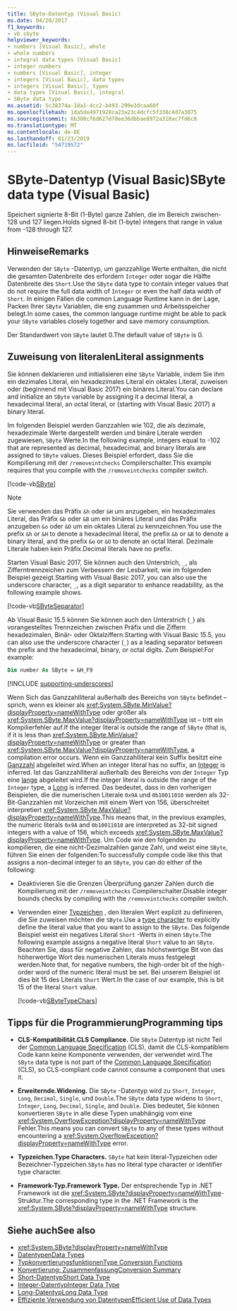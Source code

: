 ```yaml
---
title: SByte-Datentyp (Visual Basic)
ms.date: 04/20/2017
f1_keywords:
- vb.sbyte
helpviewer_keywords:
- numbers [Visual Basic], whole
- whole numbers
- integral data types [Visual Basic]
- integer numbers
- numbers [Visual Basic], integer
- integers [Visual Basic], data types
- integers [Visual Basic], types
- data types [Visual Basic], integral
- SByte data type
ms.assetid: 5c38374a-18a1-4cc2-b493-299e3dcaa60f
ms.openlocfilehash: 1da5de4971928ca23a23c4dcfc5f338c4d7a3875
ms.sourcegitcommit: 6b308cf6d627d78ee36dbbae8972a310ac7fd6c8
ms.translationtype: MT
ms.contentlocale: de-DE
ms.lasthandoff: 01/23/2019
ms.locfileid: "54719572"
---
```

# <a name="sbyte-data-type-visual-basic"></a><span data-ttu-id="79203-102">SByte-Datentyp (Visual Basic)</span><span class="sxs-lookup"><span data-stu-id="79203-102">SByte data type (Visual Basic)</span></span>

<span data-ttu-id="79203-103">Speichert signierte 8-Bit (1-Byte) ganze Zahlen, die im Bereich zwischen-128 und 127 liegen.</span><span class="sxs-lookup"><span data-stu-id="79203-103">Holds signed 8-bit (1-byte) integers that range in value from -128 through 127.</span></span>  
  
## <a name="remarks"></a><span data-ttu-id="79203-104">Hinweise</span><span class="sxs-lookup"><span data-stu-id="79203-104">Remarks</span></span>

<span data-ttu-id="79203-105">Verwenden der `SByte` -Datentyp, um ganzzahlige Werte enthalten, die nicht die gesamten Datenbreite des erfordern `Integer` oder sogar die Hälfte Datenbreite des `Short`.</span><span class="sxs-lookup"><span data-stu-id="79203-105">Use the `SByte` data type to contain integer values that do not require the full data width of `Integer` or even the half data width of `Short`.</span></span> <span data-ttu-id="79203-106">In einigen Fällen die common Language Runtime kann in der Lage, Packen Ihrer `SByte` Variablen, die eng zusammen und Arbeitsspeicher belegt.</span><span class="sxs-lookup"><span data-stu-id="79203-106">In some cases, the common language runtime might be able to pack your `SByte` variables closely together and save memory consumption.</span></span>

<span data-ttu-id="79203-107">Der Standardwert von `SByte` lautet 0.</span><span class="sxs-lookup"><span data-stu-id="79203-107">The default value of `SByte` is 0.</span></span>

## <a name="literal-assignments"></a><span data-ttu-id="79203-108">Zuweisung von literalen</span><span class="sxs-lookup"><span data-stu-id="79203-108">Literal assignments</span></span>
  
<span data-ttu-id="79203-109">Sie können deklarieren und initialisieren eine `SByte` Variable, indem Sie ihm ein dezimales Literal, ein hexadezimales Literal ein oktales Literal, zuweisen oder (beginnend mit Visual Basic 2017) ein binäres Literal.</span><span class="sxs-lookup"><span data-stu-id="79203-109">You can declare and initialize an `SByte` variable by assigning it a decimal literal, a hexadecimal literal, an octal literal, or (starting with Visual Basic 2017) a binary literal.</span></span>

<span data-ttu-id="79203-110">Im folgenden Beispiel werden Ganzzahlen wie 102, die als dezimale, hexadezimale Werte dargestellt werden und binäre Literale werden zugewiesen, `SByte` Werte.</span><span class="sxs-lookup"><span data-stu-id="79203-110">In the following example, integers equal to -102 that are represented as decimal, hexadecimal, and binary literals are assigned to `SByte` values.</span></span> <span data-ttu-id="79203-111">Dieses Beispiel erfordert, dass Sie die Kompilierung mit der `/removeintchecks` Compilerschalter.</span><span class="sxs-lookup"><span data-stu-id="79203-111">This example requires that you compile with the `/removeintchecks` compiler switch.</span></span>

[!code-vb[SByte](../../../../samples/snippets/visualbasic/language-reference/data-types/numeric-literals.vb#SByte)]  

> [!NOTE] 
> <span data-ttu-id="79203-112">Sie verwenden das Präfix `&h` oder `&H` um anzugeben, ein hexadezimales Literal, das Präfix `&b` oder `&B` um ein binäres Literal und das Präfix anzugeben `&o` oder `&O` um ein oktales Literal zu kennzeichnen.</span><span class="sxs-lookup"><span data-stu-id="79203-112">You use the prefix `&h` or `&H` to denote a hexadecimal literal, the prefix `&b` or `&B` to denote a binary literal, and the prefix `&o` or `&O` to denote an octal literal.</span></span> <span data-ttu-id="79203-113">Dezimale Literale haben kein Präfix.</span><span class="sxs-lookup"><span data-stu-id="79203-113">Decimal literals have no prefix.</span></span>

<span data-ttu-id="79203-114">Starten Visual Basic 2017, Sie können auch den Unterstrich, `_`, als Zifferntrennzeichen zum Verbessern der Lesbarkeit, wie im folgenden Beispiel gezeigt.</span><span class="sxs-lookup"><span data-stu-id="79203-114">Starting with Visual Basic 2017, you can also use the underscore character, `_`, as a digit separator to enhance readability, as the following example shows.</span></span>

[!code-vb[SByteSeparator](../../../../samples/snippets/visualbasic/language-reference/data-types/numeric-literals.vb#SByteS)]  

<span data-ttu-id="79203-115">Ab Visual Basic 15.5 können Sie können auch den Unterstrich (`_`) als vorangestelltes Trennzeichen zwischen Präfix und die Ziffern hexadezimalen, Binär- oder Oktalziffern.</span><span class="sxs-lookup"><span data-stu-id="79203-115">Starting with Visual Basic 15.5, you can also use the underscore character (`_`) as a leading separator between the prefix and the hexadecimal, binary, or octal digits.</span></span> <span data-ttu-id="79203-116">Zum Beispiel:</span><span class="sxs-lookup"><span data-stu-id="79203-116">For example:</span></span>

```vb
Dim number As SByte = &H_F9
```

[!INCLUDE [supporting-underscores](../../../../includes/vb-separator-langversion.md)]

<span data-ttu-id="79203-117">Wenn Sich das Ganzzahlliteral außerhalb des Bereichs von `SByte` befindet – sprich, wenn es kleiner als <xref:System.SByte.MinValue?displayProperty=nameWithType> oder größer als <xref:System.SByte.MaxValue?displayProperty=nameWithType> ist – tritt ein Kompilierfehler auf.</span><span class="sxs-lookup"><span data-stu-id="79203-117">If the integer literal is outside the range of `SByte` (that is, if it is less than <xref:System.SByte.MinValue?displayProperty=nameWithType> or greater than <xref:System.SByte.MaxValue?displayProperty=nameWithType>, a compilation error occurs.</span></span> <span data-ttu-id="79203-118">Wenn ein Ganzzahlliteral kein Suffix besitzt eine [Ganzzahl](integer-data-type.md) abgeleitet wird.</span><span class="sxs-lookup"><span data-stu-id="79203-118">When an integer literal has no suffix, an [Integer](integer-data-type.md) is inferred.</span></span> <span data-ttu-id="79203-119">Ist das Ganzzahlliteral außerhalb des Bereichs von der `Integer` Typ eine [lange](long-data-type.md) abgeleitet wird.</span><span class="sxs-lookup"><span data-stu-id="79203-119">If the integer literal is outside the range of the `Integer` type, a [Long](long-data-type.md) is inferred.</span></span> <span data-ttu-id="79203-120">Das bedeutet, dass in den vorherigen Beispielen, die die numerischen Literale `0x9A` und `0b10011010` werden als 32-Bit-Ganzzahlen mit Vorzeichen mit einem Wert von 156, überschreitet interpretiert <xref:System.SByte.MaxValue?displayProperty=nameWithType>.</span><span class="sxs-lookup"><span data-stu-id="79203-120">This means that, in the previous examples, the numeric literals `0x9A` and `0b10011010` are interpreted as 32-bit signed integers with a value of 156, which exceeds <xref:System.SByte.MaxValue?displayProperty=nameWithType>.</span></span> <span data-ttu-id="79203-121">Um Code wie den folgenden zu kompilieren, die eine nicht-Dezimalzahlen ganze Zahl, und weist eine `SByte`, führen Sie einen der folgenden:</span><span class="sxs-lookup"><span data-stu-id="79203-121">To successfully compile code like this that assigns a non-decimal integer to an `SByte`, you can do either of the following:</span></span>

- <span data-ttu-id="79203-122">Deaktivieren Sie die Grenzen Überprüfung ganzer Zahlen durch die Kompilierung mit der `/removeintchecks` Compilerschalter.</span><span class="sxs-lookup"><span data-stu-id="79203-122">Disable integer bounds checks by compiling with the `/removeintchecks` compiler switch.</span></span>

- <span data-ttu-id="79203-123">Verwenden einer [Typzeichen](../../programming-guide/language-features/data-types/type-characters.md) , den literalen Wert explizit zu definieren, die Sie zuweisen möchten die `SByte`.</span><span class="sxs-lookup"><span data-stu-id="79203-123">Use a [type character](../../programming-guide/language-features/data-types/type-characters.md) to explicitly define the literal value that you want to assign to the `SByte`.</span></span> <span data-ttu-id="79203-124">Das folgende Beispiel weist ein negatives Literal `Short` -Werts in einen `SByte`.</span><span class="sxs-lookup"><span data-stu-id="79203-124">The following example assigns a negative literal `Short` value to an `SByte`.</span></span> <span data-ttu-id="79203-125">Beachten Sie, dass für negative Zahlen, das höchstwertige Bit von das höherwertige Wort des numerischen Literals muss festgelegt werden.</span><span class="sxs-lookup"><span data-stu-id="79203-125">Note that, for negative numbers, the high-order bit of the high-order word of the numeric literal must be set.</span></span> <span data-ttu-id="79203-126">Bei unserem Beispiel ist dies bit 15 des Literals `Short` Wert.</span><span class="sxs-lookup"><span data-stu-id="79203-126">In the case of our example, this is bit 15 of the literal `Short` value.</span></span>

   [!code-vb[SByteTypeChars](../../../../samples/snippets/visualbasic/language-reference/data-types/sbyte-assignment.vb#1)]

## <a name="programming-tips"></a><span data-ttu-id="79203-127">Tipps für die Programmierung</span><span class="sxs-lookup"><span data-stu-id="79203-127">Programming tips</span></span>
  
-   <span data-ttu-id="79203-128">**CLS-Kompatibilität.**</span><span class="sxs-lookup"><span data-stu-id="79203-128">**CLS Compliance.**</span></span> <span data-ttu-id="79203-129">Die `SByte` Datentyp ist nicht Teil der [Common Language Specification](https://www.ecma-international.org/publications/standards/Ecma-335.htm) (CLS), damit die CLS-kompatiblem Code kann keine Komponente verwenden, der verwendet wird.</span><span class="sxs-lookup"><span data-stu-id="79203-129">The `SByte` data type is not part of the [Common Language Specification](https://www.ecma-international.org/publications/standards/Ecma-335.htm) (CLS), so CLS-compliant code cannot consume a component that uses it.</span></span>

-   <span data-ttu-id="79203-130">**Erweiternde.**</span><span class="sxs-lookup"><span data-stu-id="79203-130">**Widening.**</span></span> <span data-ttu-id="79203-131">Die `SByte` -Datentyp wird zu `Short`, `Integer`, `Long`, `Decimal`, `Single`, und `Double`.</span><span class="sxs-lookup"><span data-stu-id="79203-131">The `SByte` data type widens to `Short`, `Integer`, `Long`, `Decimal`, `Single`, and `Double`.</span></span> <span data-ttu-id="79203-132">Dies bedeutet, Sie können konvertieren `SByte` in alle diese Typen unabhängig vom eine <xref:System.OverflowException?displayProperty=nameWithType> Fehler.</span><span class="sxs-lookup"><span data-stu-id="79203-132">This means you can convert `SByte` to any of these types without encountering a <xref:System.OverflowException?displayProperty=nameWithType> error.</span></span>
  
-   <span data-ttu-id="79203-133">**Typzeichen.**</span><span class="sxs-lookup"><span data-stu-id="79203-133">**Type Characters.**</span></span> <span data-ttu-id="79203-134">`SByte` hat kein literal-Typzeichen oder Bezeichner-Typzeichen.</span><span class="sxs-lookup"><span data-stu-id="79203-134">`SByte` has no literal type character or identifier type character.</span></span>  
  
-   <span data-ttu-id="79203-135">**Framework-Typ.**</span><span class="sxs-lookup"><span data-stu-id="79203-135">**Framework Type.**</span></span> <span data-ttu-id="79203-136">Der entsprechende Typ in .NET Framework ist die <xref:System.SByte?displayProperty=nameWithType>-Struktur.</span><span class="sxs-lookup"><span data-stu-id="79203-136">The corresponding type in the .NET Framework is the <xref:System.SByte?displayProperty=nameWithType> structure.</span></span>
  
## <a name="see-also"></a><span data-ttu-id="79203-137">Siehe auch</span><span class="sxs-lookup"><span data-stu-id="79203-137">See also</span></span>

- <xref:System.SByte?displayProperty=nameWithType>
- [<span data-ttu-id="79203-138">Datentypen</span><span class="sxs-lookup"><span data-stu-id="79203-138">Data Types</span></span>](../../../visual-basic/language-reference/data-types/index.md)
- [<span data-ttu-id="79203-139">Typkonvertierungsfunktionen</span><span class="sxs-lookup"><span data-stu-id="79203-139">Type Conversion Functions</span></span>](../../../visual-basic/language-reference/functions/type-conversion-functions.md)
- [<span data-ttu-id="79203-140">Konvertierung: Zusammenfassung</span><span class="sxs-lookup"><span data-stu-id="79203-140">Conversion Summary</span></span>](../../../visual-basic/language-reference/keywords/conversion-summary.md)
- [<span data-ttu-id="79203-141">Short-Datentyp</span><span class="sxs-lookup"><span data-stu-id="79203-141">Short Data Type</span></span>](../../../visual-basic/language-reference/data-types/short-data-type.md)
- [<span data-ttu-id="79203-142">Integer-Datentyp</span><span class="sxs-lookup"><span data-stu-id="79203-142">Integer Data Type</span></span>](../../../visual-basic/language-reference/data-types/integer-data-type.md)
- [<span data-ttu-id="79203-143">Long-Datentyp</span><span class="sxs-lookup"><span data-stu-id="79203-143">Long Data Type</span></span>](../../../visual-basic/language-reference/data-types/long-data-type.md)
- [<span data-ttu-id="79203-144">Effiziente Verwendung von Datentypen</span><span class="sxs-lookup"><span data-stu-id="79203-144">Efficient Use of Data Types</span></span>](../../../visual-basic/programming-guide/language-features/data-types/efficient-use-of-data-types.md)
